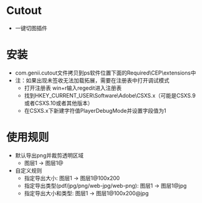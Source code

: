 # Cutout
- 一键切图插件

# 安装
- com.genii.cutout文件拷贝到ps软件位置下面的Required\CEP\extensions中
- 注：如果出现未签收无法加载拓展，需要在注册表中打开调试模式
    - 打开注册表 win+r输入regedit进入注册表
    - 找到HKEY_CURRENT_USER\Software\Adobe\CSXS.x（可能是CSXS.9或者CSXS.10或者其他版本）
    - 在CSXS.x下新建字符值PlayerDebugMode并设置字段值为1

# 使用规则
- 默认导出png并裁剪透明区域
    - 图层1 -> 图层1@
- 自定义规则
    - 指定导出大小: 图层1 -> 图层1@100x200
    - 指定导出类型(pdf/jpg/png/web-jpg/web-png): 图层1 -> 图层1@jpg
    - 指定导出大小和类型: 图层1 -> 图层1@100x200@jpg
